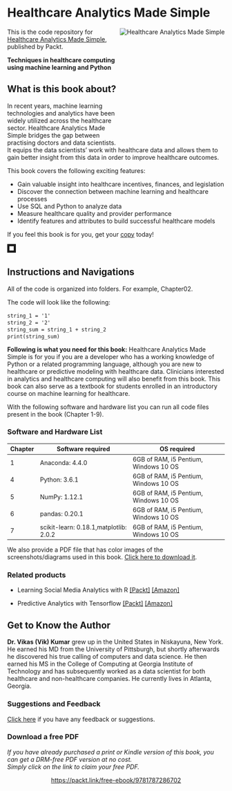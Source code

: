 # Healthcare Analytics Made Simple

<a href="https://www.packtpub.com/big-data-and-business-intelligence/healthcare-analytics-made-simple?utm_source=github&utm_medium=repository&utm_campaign=9781787286702"><img src="https://www.packtpub.com/sites/default/files/B06444.png" alt="Healthcare Analytics Made Simple" height="256px" align="right"></a>

This is the code repository for [Healthcare Analytics Made Simple](https://www.packtpub.com/big-data-and-business-intelligence/healthcare-analytics-made-simple?utm_source=github&utm_medium=repository&utm_campaign=9781787286702), published by Packt.

**Techniques in healthcare computing using machine learning and Python**

## What is this book about?
In recent years, machine learning technologies and analytics have been widely utilized across the healthcare sector. Healthcare Analytics Made Simple bridges the gap between practising doctors and data scientists. It equips the data scientists’ work with healthcare data and allows them to gain better insight from this data in order to improve healthcare outcomes.

This book covers the following exciting features:
* Gain valuable insight into healthcare incentives, finances, and legislation 
* Discover the connection between machine learning and healthcare processes
* Use SQL and Python to analyze data
* Measure healthcare quality and provider performance
* Identify features and attributes to build successful healthcare models 

If you feel this book is for you, get your [copy](https://www.amazon.com/dp/1787286703) today!

<a href="https://www.packtpub.com/?utm_source=github&utm_medium=banner&utm_campaign=GitHubBanner"><img src="https://raw.githubusercontent.com/PacktPublishing/GitHub/master/GitHub.png" 
alt="https://www.packtpub.com/" border="5" /></a>


## Instructions and Navigations
All of the code is organized into folders. For example, Chapter02.

The code will look like the following:
```
string_1 = '1'
string_2 = '2'
string_sum = string_1 + string_2
print(string_sum)
```

**Following is what you need for this book:**
Healthcare Analytics Made Simple is for you if you are a developer who has a working knowledge of Python or a related programming language, although you are new to healthcare or predictive modeling with healthcare data. Clinicians interested in analytics and healthcare computing will also benefit from this book. This book can also serve as a textbook for students enrolled in an introductory course on machine learning for healthcare.

With the following software and hardware list you can run all code files present in the book (Chapter 1-9).

### Software and Hardware List

| Chapter  | Software required                      | OS required                          |
| -------- | ------------------------------------   | ------------------------------------ |
| 1        | Anaconda: 4.4.0                        |6GB of RAM, i5 Pentium, Windows 10 OS |
| 4        | Python: 3.6.1                          |6GB of RAM, i5 Pentium, Windows 10 OS |
| 5        | NumPy: 1.12.1                          |6GB of RAM, i5 Pentium, Windows 10 OS |
| 6        | pandas: 0.20.1                         |6GB of RAM, i5 Pentium, Windows 10 OS |
| 7        | scikit-learn: 0.18.1,matplotlib: 2.0.2 |6GB of RAM, i5 Pentium, Windows 10 OS |



We also provide a PDF file that has color images of the screenshots/diagrams used in this book. [Click here to download it](http://www.packtpub.com/sites/default/files/downloads/HealthcareAnalyticsMadeSimple_ColorImages.pdf).

### Related products 
* Learning Social Media Analytics with R [[Packt]](https://www.packtpub.com/big-data-and-business-intelligence/learning-social-media-analytics-r?utm_source=github&utm_medium=repository&utm_campaign=9781787127524) [[Amazon]](https://www.amazon.com/dp/1787127524)

* Predictive Analytics with Tensorflow [[Packt]](https://www.packtpub.com/big-data-and-business-intelligence/predictive-analytics-tensorflow?utm_source=github&utm_medium=repository&utm_campaign=9781788398923) [[Amazon]](https://www.amazon.com/dp/1788398920)

## Get to Know the Author
**Dr. Vikas (Vik) Kumar**
 grew up in the United States in Niskayuna, New York. He earned
his MD from the University of Pittsburgh, but shortly afterwards he discovered his true
calling of computers and data science. He then earned his MS in the College of Computing
at Georgia Institute of Technology and has subsequently worked as a data scientist for both
healthcare and non-healthcare companies. He currently lives in Atlanta, Georgia.




### Suggestions and Feedback
[Click here](https://docs.google.com/forms/d/e/1FAIpQLSdy7dATC6QmEL81FIUuymZ0Wy9vH1jHkvpY57OiMeKGqib_Ow/viewform) if you have any feedback or suggestions.

### Download a free PDF

 <i>If you have already purchased a print or Kindle version of this book, you can get a DRM-free PDF version at no cost.<br>Simply click on the link to claim your free PDF.</i>
<p align="center"> <a href="https://packt.link/free-ebook/9781787286702">https://packt.link/free-ebook/9781787286702 </a> </p>